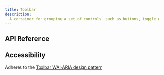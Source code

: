 ```yaml
---
title: Toolbar
description:
  A container for grouping a set of controls, such as buttons, toggle groups or dropdown menus.
---
```


<script>
    import { APITable, KbdTable } from '$docs/components'
    export let data
</script>

## API Reference

<APITable data={data.builder} />
<APITable data={data.root} />
<APITable data={data.button} />
<APITable data={data.link} />
<APITable data={data.separator} />
<APITable data={data.groupBuilder} />
<APITable data={data.group} />
<APITable data={data.groupItem} />

## Accessibility

Adheres to the [Toolbar WAI-ARIA design pattern](https://www.w3.org/WAI/ARIA/apg/patterns/toolbar/)

<KbdTable data={data.keyboard} />
